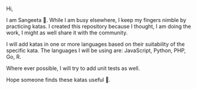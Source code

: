 Hi,

I am Sangeeta :wave:. While I am busy elsewhere, I keep my fingers nimble by practicing katas. I created this repository because I thought, I am doing the work, I might as well share it with the community.  

I will add katas in one or more languages based on their suitability of the specific kata. The languages I will be using are: JavaScript, Python, PHP, Go, R.

Where ever possible, I will try to add unit tests as well. 

Hope someone finds these katas useful :pray:.
